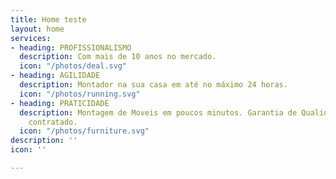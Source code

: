 ```yaml
---
title: Home teste
layout: home
services:
- heading: PROFISSIONALISMO
  description: Com mais de 10 anos no mercado.
  icon: "/photos/deal.svg"
- heading: AGILIDADE
  description: Montador na sua casa em até no máximo 24 horas.
  icon: "/photos/running.svg"
- heading: PRATICIDADE
  description: Montagem de Moveis em poucos minutos. Garantia de Qualidade no serviço
    contratado.
  icon: "/photos/furniture.svg"
description: ''
icon: ''

---
```


